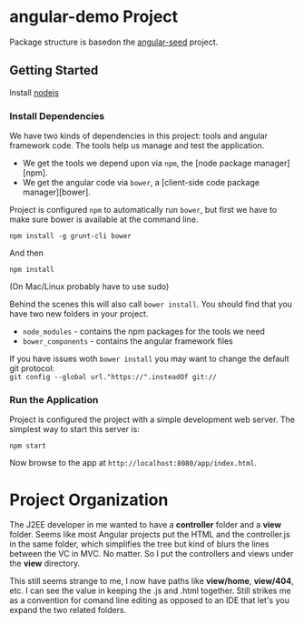 # angular-demo Project

Package structure is basedon the <a href='https://github.com/angular/angular-seed' target='_blank'>angular-seed</a> project.

## Getting Started

Install <a href='http://nodejs.org/' target='_blank'>nodejs</a>

### Install Dependencies

We have two kinds of dependencies in this project: tools and angular framework code.  The tools help
us manage and test the application.

* We get the tools we depend upon via `npm`, the [node package manager][npm].
* We get the angular code via `bower`, a [client-side code package manager][bower].

Project is configured `npm` to automatically run `bower`, but first we have to make sure bower is available at the command line.

```
npm install -g grunt-cli bower
```
And then  

```
npm install
```
(On Mac/Linux probably have to use sudo)

Behind the scenes this will also call `bower install`.  You should find that you have two new
folders in your project.

* `node_modules` - contains the npm packages for the tools we need
* `bower_components` - contains the angular framework files

If you have issues woth `bower install` you may want to change the default git protocol:  
`git config --global url."https://".insteadOf git://`

### Run the Application

Project is configured the project with a simple development web server.  The simplest way to start
this server is:

```
npm start
```

Now browse to the app at `http://localhost:8080/app/index.html`.

# Project Organization #
The J2EE developer in me wanted to have a **controller** folder and a **view** folder. Seems like most Angular projects put the HTML and the controller.js in the same folder, which simplifies the tree but kind of blurs the lines between the VC in MVC. No matter. So I put the controllers and views under the **view** directory. 

This still seems strange to me, I now have paths like **view/home**, **view/404**, etc. I can see the value in keeping the .js and .html together. Still strikes me as a convention for comand line editing as opposed to an IDE that let's you expand the two related folders.